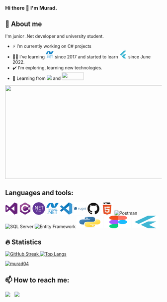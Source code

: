 ### Hi there 👋 I'm Murad.

## 🙂 About me
I'm junior .Net developer and university student.
-  ⚡ I’m currently working on C# projects
-  👨‍🎓 I’ve learning   <img src="https://github.com/devicons/devicon/blob/master/icons/dot-net/dot-net-plain-wordmark.svg" title=".Net" alt=".Net" width="25" height="25"/> since 2017 and started to learn <img src="https://github.com/devicons/devicon/blob/master/icons/flutter/flutter-plain.svg" title="Flutter" alt="Flutter" width="25" height="25"/> since June 2022.
-  ✔️ I'm exploring, learning new technologies. 
-  📖 Learning from <img src="https://img.shields.io/badge/Edx-193A3E?style=for-the-badge&logo=edx&logoColor=white" witdh="25" height="25"/> and <img src="https://img.shields.io/badge/Udemy-EC5252?style=for-the-badge&logo=Udemy&logoColor=white" width="70" height="25"/>
<!-- - 👯 I’m looking to collaborate on ...
- 🤔 I’m looking for help with ...
- 💬 Ask me about ...
- 📫 How to reach me: ...
- 😄 Pronouns: ...
-  Fun fact: ...
-->


<div align="center">
  <img src="https://media.giphy.com/media/dWesBcTLavkZuG35MI/giphy.gif" width="600" height="300"/>
</div>

## Languages and tools:

<div>
  <img src="https://github.com/devicons/devicon/blob/master/icons/visualstudio/visualstudio-plain.svg" title="Visual Studio" alt="Visual Studio" width="40" height="40"/>
  <img src="https://github.com/devicons/devicon/blob/master/icons/csharp/csharp-original.svg" title="C#" alt="C#" width="40" height="40"/>
  <img src="https://github.com/devicons/devicon/blob/master/icons/dotnetcore/dotnetcore-original.svg" title=".Net Core" alt=".Net Core" width="40" height="40"/>
  <img src="https://github.com/devicons/devicon/blob/master/icons/dot-net/dot-net-plain-wordmark.svg" title=".Net" alt=".Net" width="40" height="40"/>
  <img src="https://github.com/devicons/devicon/blob/master/icons/vscode/vscode-original.svg" title="Visual Studio Code" alt="Visual Studio Code"width="40" height="40"/>
  <img src="https://github.com/devicons/devicon/blob/master/icons/nuget/nuget-original-wordmark.svg" title="Nuget" alt="Nuget" width="40" height="40"/>
  <img src="https://github.com/devicons/devicon/blob/master/icons/github/github-original.svg" title="Github" alt="Github" width="40" height="40"/>
  <img src="https://github.com/devicons/devicon/blob/master/icons/html5/html5-original-wordmark.svg" title="Html" alt="Html" width="40" height="40"/>
  <img src="https://img.shields.io/badge/Postman-FF6C37?style=for-the-badge&logo=Postman&logoColor=white" title="Postman" alt="Postman" width="80" height="40"/>
  <img src="https://user-images.githubusercontent.com/67361462/171796159-94085a01-ef02-4448-a230-b23dec4f4f07.png" title="SQL Server" alt="SQL Server" width="40" height="40"/>
  <img src="https://user-images.githubusercontent.com/67361462/171989554-faa3f227-bed7-486f-b918-1b2b812735f0.png" title="Entity Framework" alt="Entity Framework" width="85" height="40"/>
  <img src="https://github.com/devicons/devicon/blob/master/icons/python/python-original.svg" title="Python" alt="Python" width="85" height="40"/> 
  <img src="https://github.com/devicons/devicon/blob/master/icons/figma/figma-original.svg" title="Figma" alt="Figma" width="85" height="40"/>
  <img src="https://github.com/devicons/devicon/blob/master/icons/flutter/flutter-plain.svg" title="Flutter" alt="Flutter" width="86" height="40"/>
</div>

## 🔥 Statistics

[![GitHub Streak](http://github-readme-streak-stats.herokuapp.com?user=Murad04&theme=github-dark-blue&count_private=true&background=000000)
![Top Langs](https://github-readme-stats.vercel.app/api?username=Murad04&show_icons=true&count_private=true&theme=github_dark)](https://git.io/streak-stats)
<br/>
<p align="left"> <a href="https://github.com/ryo-ma/github-profile-trophy"><img src="https://github-profile-trophy.vercel.app/?username=murad04&title=Stars,Commit,PullRequest,Repositories,Issues&theme=radical&no-frame=true&margin-w=15" alt="murad04" /></a> </p>

## 📫 How to reach me:
<a href="https://twitter.com/Muradm04">
  <img align="left" width="30px" src="https://user-images.githubusercontent.com/67361462/167311604-1112f7c3-22c2-407f-bb04-3d0f16cf0973.png" />
</a>
<a href="https://az.linkedin.com/in/murad-m-139950241">
  <img align="left" width="30px" src="https://user-images.githubusercontent.com/67361462/173109519-be102671-e2de-495c-b565-a507487126c5.png" />
</a>

<br>

